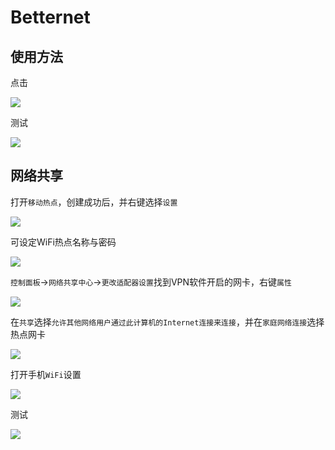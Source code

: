 # Betternet

## 使用方法

点击

![](https://raw.githubusercontent.com/loremwalker/fq-book/master/.gitbook/assets/2018-04-29_022009.png)

测试

![](https://raw.githubusercontent.com/loremwalker/fq-book/master/.gitbook/assets/2018-04-30_124624.png)

## 网络共享

打开`移动热点`，创建成功后，并右键选择`设置`

![](https://raw.githubusercontent.com/loremwalker/fq-book/master/.gitbook/assets/2018-05-08_213716.png)

可设定WiFi热点名称与密码

![](https://raw.githubusercontent.com/loremwalker/fq-book/master/.gitbook/assets/2018-05-08_214959.png)

`控制面板`->`网络共享中心`->`更改适配器设置`找到VPN软件开启的网卡，右键`属性`

![](https://raw.githubusercontent.com/loremwalker/fq-book/master/.gitbook/assets/2018-05-08_221121.png)

在`共享`选择`允许其他网络用户通过此计算机的Internet连接来连接`，并在`家庭网络连接`选择热点网卡

![](https://raw.githubusercontent.com/loremwalker/fq-book/master/.gitbook/assets/2018-05-08_221920.png)

打开手机`WiFi`设置

![](https://raw.githubusercontent.com/loremwalker/fq-book/master/.gitbook/assets/QQ20180508224410.png)

测试

![](https://raw.githubusercontent.com/loremwalker/fq-book/master/.gitbook/assets/QQ20180508224420.png)

